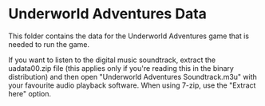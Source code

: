 # Underworld Adventures Data

This folder contains the data for the Underworld Adventures game that is
needed to run the game.

If you want to listen to the digital music soundtrack, extract the
uadata00.zip file (this applies only if you're reading this in the binary
distribution) and then open "Underworld Adventures Soundtrack.m3u" with your
favourite audio playback software. When using 7-zip, use the "Extract here"
option.
